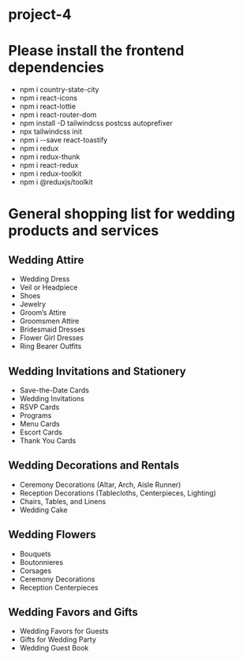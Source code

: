 # project-4

# Please install the frontend dependencies
- npm i country-state-city 
- npm i react-icons
- npm i react-lottie
- npm i react-router-dom
- npm install -D tailwindcss postcss autoprefixer
- npx tailwindcss init
- npm i --save react-toastify
- npm i redux
- npm i redux-thunk
- npm i react-redux
- npm i redux-toolkit
- npm i @reduxjs/toolkit

# General shopping list for wedding products and services
## Wedding Attire
- Wedding Dress
- Veil or Headpiece
- Shoes
- Jewelry
- Groom’s Attire
- Groomsmen Attire
- Bridesmaid Dresses
- Flower Girl Dresses
- Ring Bearer Outfits

## Wedding Invitations and Stationery
- Save-the-Date Cards
- Wedding Invitations
- RSVP Cards
- Programs
- Menu Cards
- Escort Cards
- Thank You Cards

## Wedding Decorations and Rentals
- Ceremony Decorations (Altar, Arch, Aisle Runner)
- Reception Decorations (Tablecloths, Centerpieces, Lighting)
- Chairs, Tables, and Linens
- Wedding Cake
## Wedding Flowers
- Bouquets
- Boutonnieres
- Corsages
- Ceremony Decorations
- Reception Centerpieces
## Wedding Favors and Gifts
- Wedding Favors for Guests
- Gifts for Wedding Party
- Wedding Guest Book